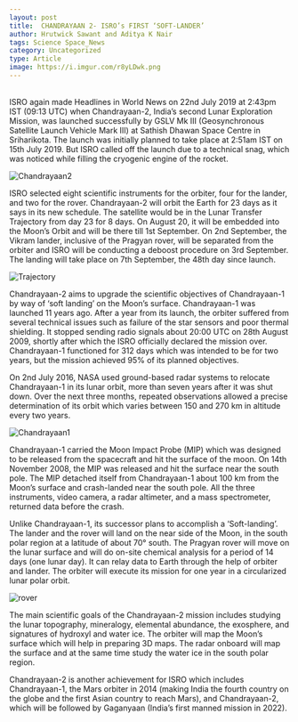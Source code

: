 ```yaml
---
layout: post
title:  CHANDRAYAAN 2- ISRO’s FIRST ‘SOFT-LANDER’
author: Hrutwick Sawant and Aditya K Nair
tags: Science Space_News
category: Uncategorized
type: Article
image: https://i.imgur.com/r8yLDwk.png
---
```

\
ISRO again made Headlines in World News on 22nd July 2019 at 2:43pm IST (09:13 UTC) when Chandrayaan-2, India’s second Lunar Exploration Mission, was launched successfully by GSLV Mk III (Geosynchronous Satellite Launch Vehicle Mark III) at Sathish Dhawan Space Centre in Sriharikota. The launch was initially planned to take place at 2:51am IST on 15th July 2019. But ISRO called off the launch due to a technical snag, which was noticed while filling the cryogenic engine of the rocket.

![Chandrayaan2](https://i.imgur.com/r8yLDwk.png)

ISRO selected eight scientific instruments for the orbiter, four for the lander, and two for the rover. Chandrayaan-2 will orbit the Earth for 23 days as it says in its new schedule. The satellite would be in the Lunar Transfer Trajectory from day 23 for 8 days. On August 20, it will be embedded into the Moon’s Orbit and will be there till 1st September. On 2nd September, the Vikram lander, inclusive of the Pragyan rover, will be separated from the orbiter and ISRO will be conducting a deboost procedure on 3rd September. The landing will take place on 7th September, the 48th day since launch.

![Trajectory](https://i.imgur.com/RpMI45S.png)

Chandrayaan-2 aims to upgrade the scientific objectives of Chandrayaan-1 by way of ‘soft landing’ on the Moon’s surface. Chandrayaan-1 was launched 11 years ago. After a year from its launch, the orbiter suffered from several technical issues such as failure of the star sensors and poor thermal shielding. It stopped sending radio signals about 20:00 UTC on 28th August 2009, shortly after which the ISRO officially declared the mission over. Chandrayaan-1 functioned for 312 days which was intended to be for two years, but the mission achieved 95% of its planned objectives.

On 2nd July 2016, NASA used ground-based radar systems to relocate Chandrayaan-1 in its lunar orbit, more than seven years after it was shut down. Over the next three months, repeated observations allowed a precise determination of its orbit which varies between 150 and 270 km in altitude every two years.

![Chandrayaan1](https://i.imgur.com/4s8Iggq.png)

Chandrayaan-1 carried the Moon Impact Probe (MIP) which was designed to be released from the spacecraft and hit the surface of the moon. On 14th November 2008, the MIP was released and hit the surface near the south pole. The MIP detached itself from Chandrayaan-1 about 100 km from the Moon’s surface and crash-landed near the south pole. All the three instruments, video camera, a radar altimeter, and a mass spectrometer, returned data before the crash.

Unlike Chandrayaan-1, its successor plans to accomplish a ‘Soft-landing’. The lander and the rover will land on the near side of the Moon, in the south polar region at a latitude of about 70° south. The Pragyan rover will move on the lunar surface and will do on-site chemical analysis for a period of 14 days (one lunar day). It can relay data to Earth through the help of orbiter and lander. The orbiter will execute its mission for one year in a circularized lunar polar orbit.

![rover](https://i.imgur.com/XmD5LIe.png)

The main scientific goals of the Chandrayaan-2 mission includes studying the lunar topography, mineralogy, elemental abundance, the exosphere, and signatures of hydroxyl and water ice. The orbiter will map the Moon’s surface which will help in preparing 3D maps. The radar onboard will map the surface and at the same time study the water ice in the south polar region.

Chandrayaan-2 is another achievement for ISRO which includes Chandrayaan-1, the Mars orbiter in 2014 (making India the fourth country on the globe and the first Asian country to reach Mars), and Chandrayaan-2, which will be followed by Gaganyaan (India’s first manned mission in 2022).

